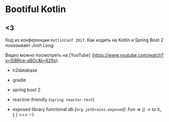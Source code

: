 # Bootiful Kotlin

## <3

Код из конференции `KotlinConf 2017`. Как кодить на Kotlin и Spring Boot 2 показывает *Josh Long*.

Видео можно посмотреть на [YuoTube] (https://www.youtube.com/watch?v=SlBRce-aBOc&t=629s).


* h2database

* gradle

* spring boot 2

* reactive-friendly (`spring reactor-test`)

* exposed library functional _db [`org.jetbrains.exposed`]: Fun => () ->_ to it_ { } >>> :-)   